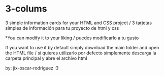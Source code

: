 # 3-colums
3 simple information cards for your HTML and CSS project / 3 tarjetas simples de información para tu proyecto de html y css

°You can modify it to your liking / puedes modificarlo a tu gusto

If you want to use it by default simply download the main folder and open the HTML file / si quieres  utilizarlo por defecto simplemente descarga la carpeta principal y abre el archivo html

by: jix-oscar-rodriguez :3
